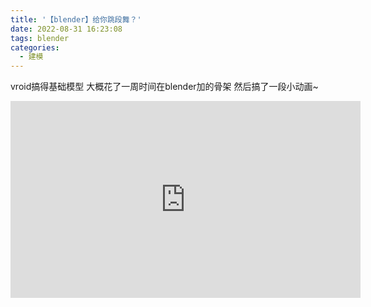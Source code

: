 ```yaml
---
title: '【blender】给你跳段舞？'
date: 2022-08-31 16:23:08
tags: blender
categories:
  - 建模
---
```

  <meta name="referrer" content="no-referrer">

vroid搞得基础模型
大概花了一周时间在blender加的骨架
然后搞了一段小动画~

<iframe width="560" height="315" src="https://www.youtube.com/embed/VpppjVz3Txo" title="YouTube video player" frameborder="0" allow="accelerometer; autoplay; clipboard-write; encrypted-media; gyroscope; picture-in-picture; web-share" allowfullscreen></iframe>

